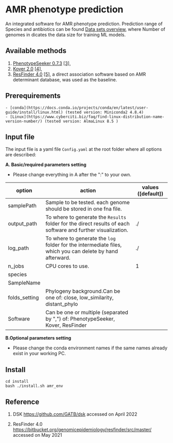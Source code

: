 # AMR phenotype prediction 


An integrated software for AMR phenotype prediction. Prediction range of Species and antibiotics can be found <a href="https://github.com/hzi-bifo/AMR_benchmarking/wiki/Species-and-antibiotics">Data sets overview</a>, where Number of genomes in dicates the data size for training ML models. 


## Available methods
1. [PhenotypeSeeker 0.7.3](https://github.com/bioinfo-ut/PhenotypeSeeker) [[3]](#3), 
2. [Kover 2.0](https://github.com/aldro61/kover) [[4]](#4),
3. [ResFinder 4.0](https://bitbucket.org/genomicepidemiology/resfinder/src/master/) [[5]](#5), a direct association software based on AMR determinant database, was used as the baseline.




## Prerequirements
    - [conda](https://docs.conda.io/projects/conda/en/latest/user-guide/install/linux.html) (tested version: Miniconda2 4.8.4)
    - [Linux](https://www.cyberciti.biz/faq/find-linux-distribution-name-version-number/) (tested version: AlmaLinux 8.5 )

## <a name="input"></a>Input file
The input file is a yaml file `Config.yaml` at the root folder where all options are described:

**A. Basic/required parameters setting**

- Please change everything in A after the ":" to your own.

| option | action | values ([default])|
| ------------- | ------------- |------------- |
|samplePath|Sample to be tested. each genome should be stored in one fna file. | |
|output_path| To where to generate the `Results` folder for the direct results of each software and further visualization. | ./|
|log_path| To where to generate the `log` folder for the intermediate files, which you can delete by hand afterward.| ./|
|n_jobs| CPU cores to use.| 1 |
|species|||
|SampleName|||
|folds_setting|Phylogeny background.Can be one of: close, low_similarity, distant_phylo||
|Software| Can be one or multiple (separated by ",") of: PhenotypeSeeker, Kover, ResFinder||

**B.Optional parameters setting**

- Please change the conda environment names if the same names already exist in your working PC.




## Install

```
cd install
bash ./install.sh amr_env
```





## Reference
1. DSK https://github.com/GATB/dsk accessed on April 2022

2. ResFinder 4.0 https://bitbucket.org/genomicepidemiology/resfinder/src/master/ accessed on May 2021
